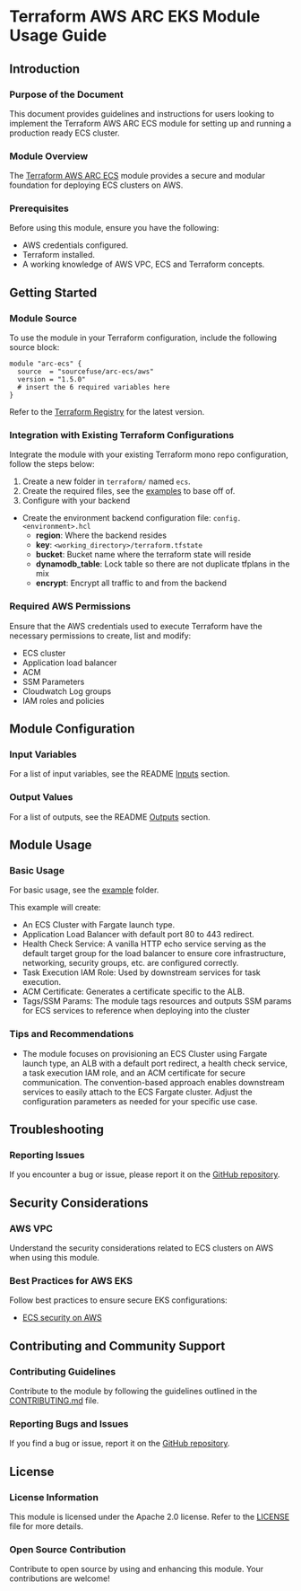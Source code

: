 # Terraform AWS ARC EKS Module Usage Guide

## Introduction

### Purpose of the Document

This document provides guidelines and instructions for users looking to implement the Terraform AWS ARC ECS module for setting up and running a production ready ECS cluster.

### Module Overview

The [Terraform AWS ARC ECS](https://github.com/sourcefuse/terraform-aws-arc-ecs) module provides a secure and modular foundation for deploying ECS clusters on AWS.

### Prerequisites

Before using this module, ensure you have the following:

- AWS credentials configured.
- Terraform installed.
- A working knowledge of AWS VPC, ECS and Terraform concepts.

## Getting Started

### Module Source

To use the module in your Terraform configuration, include the following source block:

```hcl
module "arc-ecs" {
  source  = "sourcefuse/arc-ecs/aws"
  version = "1.5.0"
  # insert the 6 required variables here
}
```

Refer to the [Terraform Registry](https://registry.terraform.io/modules/sourcefuse/arc-ecs/aws/latest) for the latest version.

### Integration with Existing Terraform Configurations

Integrate the module with your existing Terraform mono repo configuration, follow the steps below:

1. Create a new folder in `terraform/` named `ecs`.
2. Create the required files, see the [examples](https://github.com/sourcefuse/terraform-aws-arc-ecs/tree/main/example) to base off of.
3. Configure with your backend
  - Create the environment backend configuration file: `config.<environment>.hcl`
    - **region**: Where the backend resides
    - **key**: `<working_directory>/terraform.tfstate`
    - **bucket**: Bucket name where the terraform state will reside
    - **dynamodb_table**: Lock table so there are not duplicate tfplans in the mix
    - **encrypt**: Encrypt all traffic to and from the backend

### Required AWS Permissions

Ensure that the AWS credentials used to execute Terraform have the necessary permissions to create, list and modify:

- ECS cluster
- Application load balancer
- ACM
- SSM Parameters
- Cloudwatch Log groups
- IAM roles and policies

## Module Configuration

### Input Variables

For a list of input variables, see the README [Inputs](https://github.com/sourcefuse/terraform-aws-arc-ecs?tab=readme-ov-file#inputs) section.

### Output Values

For a list of outputs, see the README [Outputs](https://github.com/sourcefuse/terraform-aws-arc-ecs?tab=readme-ov-file#outputs) section.

## Module Usage

### Basic Usage

For basic usage, see the [example](https://github.com/sourcefuse/terraform-aws-arc-ecs/tree/main/example) folder.

This example will create:

- An ECS Cluster with Fargate launch type.
- Application Load Balancer with default port 80 to 443 redirect.
- Health Check Service: A vanilla HTTP echo service serving as the default target group for the load balancer to      ensure core infrastructure, networking, security groups, etc. are configured correctly.
- Task Execution IAM Role: Used by downstream services for task execution.
- ACM Certificate: Generates a certificate specific to the ALB.
- Tags/SSM Params: The module tags resources and outputs SSM params for ECS services to reference when deploying into the cluster

### Tips and Recommendations

- The module focuses on provisioning an ECS Cluster using Fargate launch type, an ALB with a default port redirect, a health check service, a task execution IAM role, and an ACM certificate for secure communication. The convention-based approach enables downstream services to easily attach to the ECS Fargate cluster. Adjust the configuration parameters as needed for your specific use case.

## Troubleshooting

### Reporting Issues

If you encounter a bug or issue, please report it on the [GitHub repository](https://github.com/sourcefuse/terraform-aws-arc-ecs/issues).

## Security Considerations

### AWS VPC

Understand the security considerations related to ECS clusters on AWS when using this module.

### Best Practices for AWS EKS

Follow best practices to ensure secure EKS configurations:

- [ECS security on AWS](https://docs.aws.amazon.com/AmazonECS/latest/developerguide/security.html)

## Contributing and Community Support

### Contributing Guidelines

Contribute to the module by following the guidelines outlined in the [CONTRIBUTING.md](https://github.com/sourcefuse/terraform-aws-arc-ecs/blob/main/CONTRIBUTING.md) file.

### Reporting Bugs and Issues

If you find a bug or issue, report it on the [GitHub repository](https://github.com/sourcefuse/terraform-aws-arc-ecs/issues).

## License

### License Information

This module is licensed under the Apache 2.0 license. Refer to the [LICENSE](https://github.com/sourcefuse/terraform-aws-arc-ecs/blob/main/LICENSE) file for more details.

### Open Source Contribution

Contribute to open source by using and enhancing this module. Your contributions are welcome!